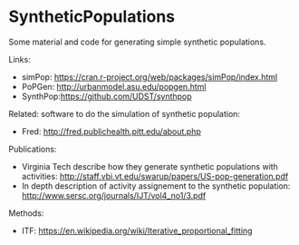 # SyntheticPopulations
Some material and code for generating simple synthetic populations.

Links:
* simPop:  https://cran.r-project.org/web/packages/simPop/index.html
* PoPGen:  http://urbanmodel.asu.edu/popgen.html
* SynthPop:https://github.com/UDST/synthpop


Related: software to do the simulation of synthetic population:
* Fred:    http://fred.publichealth.pitt.edu/about.php

Publications:
* Virginia Tech describe how they generate synthetic populations with activities: http://staff.vbi.vt.edu/swarup/papers/US-pop-generation.pdf
* In depth description of activity assignement to the synthetic population: http://www.sersc.org/journals/IJT/vol4_no1/3.pdf

Methods:
* ITF: https://en.wikipedia.org/wiki/Iterative_proportional_fitting
